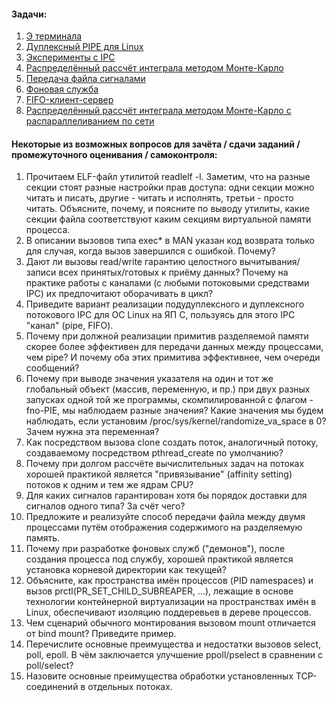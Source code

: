#### Задачи:
1) [Э терминала](https://github.com/3sem/os_23_24/blob/main/task_1/task_1.md)
2) [Дуплексный PIPE для Linux](https://github.com/3sem/os_23_24/blob/main/task_2/task_2.md)
3) [Эксперименты с IPC](https://github.com/3sem/os_23_24/blob/main/task_3/task.txt)
4) [Распределённый рассчёт интеграла методом Монте-Карло](https://github.com/3sem/os_23_24/blob/main/task_4/task.txt)
5) [Передача файла сигналами](https://github.com/3sem/os_23_24/blob/main/task_5/task.txt)
6) [Фоновая служба]()
7) [FIFO-клиент-сервер]()
8) [Распределённый рассчёт интеграла методом Монте-Карло с распараллеливанием по сети]()


#### Некоторые из возможных вопросов для зачёта / сдачи заданий / промежуточного оценивания / самоконтроля:
1) Прочитаем ELF-файл утилитой readlelf -l. Заметим, что на разные секции стоят разные настройки прав доступа: одни секции можно читать и писать, другие - читать и исполнять, третьи - просто читать. Объясните, почему, и поясните по выводу утилиты, какие секции файла соответствуют каким секциям виртуальной памяти процесса.
2) В описании вызовов типа exec* в MAN указан код возврата только для случая, когда вызов завершился с ошибкой. Почему?
3) Дают ли вызовы read/write гарантию целостного вычитывания/записи всех принятых/готовых к приёму данных? Почему на практике работы с каналами (с любыми потоковыми средствами IPC) их предпочитают оборачивать в цикл?
4) Приведите вариант реализации подудуплексного и дуплексного потокового IPC для ОС Linux на ЯП C, пользуясь для этого IPC "канал" (pipe, FIFO).
5) Почему при должной реализации примитив разделяемой памяти скорее более эффективен для передачи данных между процессами, чем pipe? И почему оба этих примитива эффективнее, чем очереди сообщений?
6) Почему при выводе значения указателя на один и тот же глобальный объект (массив, переменную, и пр.) при двух разных запусках одной той же программы, скомпилированной с флагом -fno-PIE, мы наблюдаем разные значения? Какие значения мы будем наблюдать, если установим /proc/sys/kernel/randomize_va_space в 0? Зачем нужна эта переменная?
7) Как посредством вызова clone создать поток, аналогичный потоку, создаваемому посредством pthread_create по умолчанию?
8) Почему при долгом рассчёте вычислительных задач на потоках хорошей практикой является "привязывание" (affinity setting) потоков к одним и тем же ядрам CPU? 
9) Для каких сигналов гарантирован хотя бы порядок доставки для сигналов одного типа? За счёт чего?
10) Предложите и реализуйте способ передачи файла между двумя процессами путём отображения содержимого на разделяемую память.
11) Почему при разработке фоновых служб ("демонов"), после создания процесса под службу, хорошей практикой является установка корневой директории как текущей?
12) Объясните, как пространства имён процессов (PID namespaces) и вызов prctl(PR_SET_CHILD_SUBREAPER, ...), лежащие в основе технологии контейнерной виртуализации на пространствах имён в Linux, обеспечивают изоляцию поддеревьев в дереве процессов.
13) Чем сценарий обычного монтирования вызовом mount отличается от bind mount? Приведите пример.
14) Перечислите основные преимущества и недостатки вызовов select, poll, epoll. В чём заключается улучшение ppoll/pselect в сравнении с poll/select?
15) Назовите основные преимущества обработки установленных TCP-соединений в отдельных потоках.

